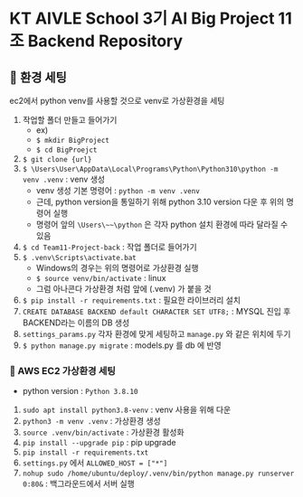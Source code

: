 # KT AIVLE School 3기 AI Big Project 11조 Backend Repository

## 🌟 환경 세팅 
ec2에서 python venv를 사용할 것으로 venv로 가상환경을 세팅 

1. 작업할 폴더 만들고 들어가기  
    - ex)
    - `$ mkdir BigProject`
    - `$ cd BigProejct`
2. `$ git clone {url}`
3. `$ \Users\User\AppData\Local\Programs\Python\Python310\python -m venv .venv` : venv 생성 
    - venv 생성 기본 명령어 : `python -m venv .venv`  
    - 근데, python version을 통일하기 위해 python 3.10 version 다운 후 위의 명령어 실행
    - 명령어 앞의 `\Users\~~\python` 은 각자 python 설치 환경에 따라 달라질 수 있음
4. `$ cd Team11-Project-back` : 작업 폴더로 들어가기
5. `$ .venv\Scripts\activate.bat`
    - Windows의 경우는 위의 명령어로 가상환경 실행
    - `$ source venv/bin/activate` : linux 
    - 그럼 아나콘다 가상환경 처럼 앞에 (.venv) 가 붙을 것
6. `$ pip install -r requirements.txt` : 필요한 라이브러리 설치
7. `CREATE DATABASE BACKEND default CHARACTER SET UTF8;` : MYSQL 진입 후 BACKEND라는 이름의 DB 생성
8. `settings_params.py` 각자 환경에 맞게 세팅하고 `manage.py` 와 같은 위치에 두기
9. `$ python manage.py migrate` : models.py 를 db 에 반영

### 🌱 AWS EC2 가상환경 세팅
- python version : `Python 3.8.10`
1. `sudo apt install python3.8-venv` : venv 사용을 위해 다운
2. `python3 -m venv .venv` : 가상환경 생성
3. `source .venv/bin/activate` : 가상환경 활성화
4. `pip install --upgrade pip` : pip upgrade
5. `pip install -r requirements.txt`
6. `settings.py` 에서 `ALLOWED_HOST = ["*"]`
7. `nohup sudo /home/ubuntu/deploy/.venv/bin/python manage.py runserver 0:80&` : 백그라운드에서 서버 실행
